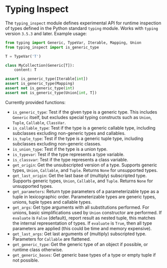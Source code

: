 Typing Inspect
==============

The ``typing_inspect`` module defines experimental API for runtime
inspection of types defined in the Python standard ``typing`` module.
Works with ``typing`` version ``3.5.3`` and later. Example usage:

```python
from typing import Generic, TypeVar, Iterable, Mapping, Union
from typing_inspect import is_generic_type

T = TypeVar('T')

class MyCollection(Generic[T]):
    content: T

assert is_generic_type(Iterable[int])
assert is_generic_type(Mapping)
assert not is_generic_type(int)
assert not is_generic_type(Union[int, T])
```

Currently provided functions:
* ``is_generic_type``:
  Test if the given type is a generic type. This includes ``Generic`` itself,
  but excludes special typing constructs such as ``Union``, ``Tuple``,
  ``Callable``, ``ClassVar``.
* ``is_callable_type``:
  Test if the type is a generic callable type, including subclasses
  excluding non-generic types and callables.
* ``is_tuple_type``:
  Test if the type is a generic tuple type, including subclasses excluding
  non-generic classes.
* ``is_union_type``:
  Test if the type is a union type.
* ``is_typevar``:
  Test if the type represents a type variable.
* ``is_classvar``:
  Test if the type represents a class variable.
* ``get_origin``:
  Get the unsubscripted version of a type. Supports generic types, ``Union``,
  ``Callable``, and ``Tuple``. Returns ``None`` for unsupported types.
* ``get_last_origin``:
  Get the last base of (multiply) subscripted type. Supports generic types,
  ``Union``, ``Callable``, and ``Tuple``. Returns ``None`` for unsupported
  types.
* ``get_parameters``:
  Return type parameters of a parameterizable type as a tuple
  in lexicographic order. Parameterizable types are generic types,
  unions, tuple types and callable types.
* ``get_args``:
  Get type arguments with all substitutions performed. For unions,
  basic simplifications used by ``Union`` constructor are performed.
  If ``evaluate`` is ``False`` (default), report result as nested tuple,
  this matches the internal representation of types. If ``evaluate`` is
  ``True``, then all type parameters are applied (this could be time and
  memory expensive).
* ``get_last_args``:
  Get last arguments of (multiply) subscripted type.
  Parameters for ``Callable`` are flattened.
* ``get_generic_type``:
  Get the generic type of an object if possible, or runtime class otherwise.
* ``get_generic_bases``:
  Get generic base types of a type or empty tuple if not possible.
